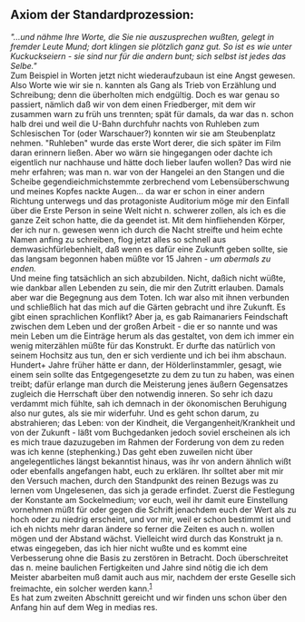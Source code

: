## Axiom der Standardprozession:
*"...und nähme Ihre Worte, die Sie nie auszusprechen wußten, gelegt in fremder Leute Mund; dort klingen sie plötzlich ganz gut. So ist es wie unter Kuckuckseiern - sie sind nur für die andern bunt; sich selbst ist jedes das Selbe."*   
Zum Beispiel in Worten jetzt nicht wiederaufzubaun ist eine Angst gewesen. Also Worte wie wir sie n. kannten als Gang als Trieb von Erzählung und Schreibung; denn die überholten mich endgültig. Doch es war genau so passiert, nämlich daß wir von dem einen Friedberger, mit dem wir zusammen warn zu früh uns trennten; spät für damals, da war das n. schon halb drei und weil die U-Bahn durchfuhr nachts von Ruhleben zum Schlesischen Tor (oder Warschauer?) konnten wir sie am Steubenplatz nehmen. "Ruhleben" wurde das erste Wort derer, die sich später im Film daran erinnern ließen. Aber wo wärn sie hingegangen oder dachte ich eigentlich nur nachhause und hätte doch lieber laufen wollen? Das wird nie mehr erfahren; was man n. war von der Hangelei an den Stangen und die Scheibe gegendieichmichstemmte zerbrechend vom Lebensüberschwung und meines Kopfes nackte Augen... da war er schon in einer andern Richtung unterwegs und das protagoniste Auditorium möge mir den Einfall über die Erste Person in seine Welt nicht n. schwerer zollen, als ich es die ganze Zeit schon hatte, die da geendet ist. Mit dem hinfliehenden Körper, der ich nur n. gewesen wenn ich durch die Nacht streifte und heim echte Namen anfing zu schreiben, flog jetzt alles so schnell aus demwasichfürlebenhielt, daß wenn es dafür eine Zukunft geben sollte, sie das langsam begonnen haben müßte vor 15 Jahren - *um abermals zu enden.*   
 Und meine fing tatsächlich an sich abzubilden. Nicht, daßich nicht wüßte, wie dankbar allen Lebenden zu sein, die mir den Zutritt erlauben. Damals aber war die Begegnung aus dem Toten. Ich war also mit ihnen verbunden und schließlich hat das mich auf die Gärten gebracht und ihre Zukunft. Es gibt einen sprachlichen Konflikt? Aber ja, es gab Raimanariers Feindschaft zwischen dem Leben und der großen Arbeit - die er so nannte und was mein Leben um die Einträge herum als das gestaltet, von dem ich immer ein wenig miterzählen müßte für das Konstrukt. Er durfte das natürlich von seinem Hochsitz aus tun, den er sich verdiente und ich bei ihm abschaun. Hundert+ Jahre früher hätte er dann, der Hölderlinstammler, gesagt, wie einem sein sollte das Entgegengesetzte zu dem zu tun zu haben, was einen treibt; dafür erlange man durch die Meisterung jenes äußern Gegensatzes zugleich die Herrschaft über den notwendig inneren. So sehr ich dazu verdammt mich fühlte, sah ich demnach in der ökonomischen Beruhigung also nur gutes, als sie mir widerfuhr. Und es geht schon darum, zu abstrahieren; das Leben: von der Kindheit, die Vergangenheit/Krankheit und von der Zukunft - läßt vom Buchgedanken jedoch soviel erscheinen als ich es mich traue dazuzugeben im Rahmen der Forderung von dem zu reden was ich kenne (stephenking.) Das geht eben zuweilen nicht über angelegentliches längst bekanntist hinaus, was ihr von andern ähnlich wißt oder ebenfalls angefangen habt, euch zu erklären. Ihr solltet aber mit mir den Versuch machen, durch den Standpunkt des reinen Bezugs was zu lernen vom Ungelesenen, das sich ja gerade erfindet. Zuerst die Festlegung der Konstante am Sockelmedium; vor euch, weil ihr damit eure Einstellung vornehmen müßt für oder gegen die Schrift jenachdem euch der Wert als zu hoch oder zu niedrig erscheint, und vor mir, weil er schon bestimmt ist und ich eh nichts mehr daran ändere so ferner die Zeiten es auch n. wollen mögen und der Abstand wächst. Vielleicht wird durch das Konstrukt ja n. etwas eingegeben, das ich hier nicht wußte und es kommt eine Verbesserung ohne die Basis zu zerstören in Betracht. Doch überschreitet das n. meine baulichen Fertigkeiten und Jahre sind nötig die ich dem Meister abarbeiten muß damit auch aus mir, nachdem der erste Geselle sich freimachte, ein solcher werden kann.<sup><a id="ffn1" href="#fn1" class="footnote">1</a></sup>   
Es hat zum zweiten Abschnitt gereicht und wir finden uns schon über den Anfang hin auf dem Weg in medias res.    

